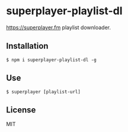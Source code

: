 # superplayer-playlist-dl
https://superplayer.fm playlist downloader.

## Installation

    $ npm i superplayer-playlist-dl -g

## Use
    $ superplayer [playlist-url]

## License
MIT
